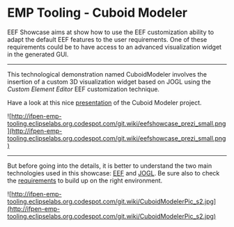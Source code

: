 # EMP Tooling - Cuboid Modeler #

EEF Showcase aims at show how to use the EEF customization ability to adapt the default EEF features to the user requirements.
One of these requirements could be to have access to an advanced visualization widget in the generated GUI.


---


This technological demonstration named CuboidModeler involves the insertion of a custom 3D visualization widget based on JOGL using the _Custom Element Editor_ EEF customization technique.

Have a look at this nice [presentation](http://prezi.com/8md7peuqgpng/eef-showcase/) of the Cuboid Modeler project.

![http://ifpen-emp-tooling.eclipselabs.org.codespot.com/git.wiki/eefshowcase_prezi_small.png](http://ifpen-emp-tooling.eclipselabs.org.codespot.com/git.wiki/eefshowcase_prezi_small.png)


---



But before going into the details, it is better to understand the two main technologies used in this showcase: [EEF](EEFDescription.md) and [JOGL](JOGLDescription.md).
Be sure also to check the [requirements](CuboidRequirements.md) to build up on the right environment.


![http://ifpen-emp-tooling.eclipselabs.org.codespot.com/git.wiki/CuboidModelerPic_s2.jpg](http://ifpen-emp-tooling.eclipselabs.org.codespot.com/git.wiki/CuboidModelerPic_s2.jpg)